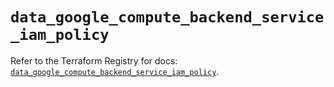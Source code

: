 # `data_google_compute_backend_service_iam_policy`

Refer to the Terraform Registry for docs: [`data_google_compute_backend_service_iam_policy`](https://registry.terraform.io/providers/hashicorp/google-beta/6.14.0/docs/data-sources/google_compute_backend_service_iam_policy).
